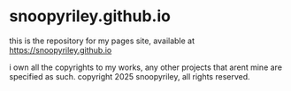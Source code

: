 # snoopyriley.github.io
this is the repository for my pages site, available at https://snoopyriley.github.io

i own all the copyrights to my works, any other projects that arent mine are specified as such.
copyright 2025 snoopyriley, all rights reserved.
